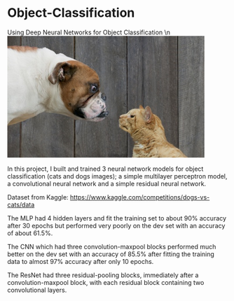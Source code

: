 # Object-Classification
Using Deep Neural Networks for Object Classification \n
![Cat and Dog Image](https://github.com/davidakhihiero/Object-Classification/blob/main/images/Cat%20and%20Dog.jpg?raw=true)

In this project, I built and trained 3 neural network models for object classification (cats and dogs images); a simple multilayer perceptron
model, a convolutional neural network and a simple residual neural network.

Dataset from Kaggle: https://www.kaggle.com/competitions/dogs-vs-cats/data

The MLP had 4 hidden layers and fit the training set to about 90% accuracy after 30 epochs but performed very poorly on the dev set with
an accuracy of about 61.5%. 

The CNN which had three convolution-maxpool blocks performed much better on the dev set with an accuracy of 85.5% after fitting the 
training data to almost 97% accuracy after only 10 epochs.

The ResNet had three residual-pooling blocks, immediately after a convolution-maxpool block, with each residual block containing two convolutional 
layers. 
